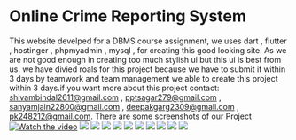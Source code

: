 # Online Crime Reporting System

This website develped for a DBMS course assignment, we uses dart , flutter , hostinger , phpmyadmin , mysql , for creating this good looking site. As we are not good enough in creating too much stylish ui but this ui is best from us. we have divied roals for this project because we have to submit it within 3 days by teamwork and team management we able to create this project within 3 days.if you want more about this project contact: shivambindal2611@gmail.com , pptsagar279@gmail.com , sanyamjain22800@gmail.com , deepakgarg2309@gmail.com , pk248212@gmail.com.
There are some screenshots of our Project
[![Watch the video](https://img.rawpixel.com/s3fs-private/rawpixel_images/website_content/v1016-c-08_1-ksh6mza3.jpg?w=800&dpr=1&fit=default&crop=default&q=65&vib=3&con=3&usm=15&bg=F4F4F3&ixlib=js-2.2.1&s=f584d8501c27c5f649bc2cfce50705c0)](https://www.youtube.com/watch?v=aPbgja5lqb8)
![](images/cr(1).jpeg)
![](images/cr(2).jpeg)
![](images/cr(3).jpeg)
![](images/cr(4).jpeg)
![](images/cr(5).jpeg)
![](images/cr(6).jpeg)
![](images/cr(7).jpeg)
![](images/cr(8).jpeg)
![](images/cr(9).jpeg)
![](images/cr(10).jpeg)
